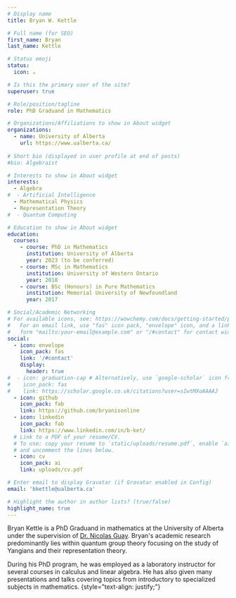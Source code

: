 ```yaml
---
# Display name
title: Bryan W. Kettle

# Full name (for SEO)
first_name: Bryan
last_name: Kettle

# Status emoji
status:
  icon: ☕️

# Is this the primary user of the site?
superuser: true

# Role/position/tagline
role: PhD Graduand in Mathematics

# Organizations/Affiliations to show in About widget
organizations:
  - name: University of Alberta
    url: https://www.ualberta.ca/
 
# Short bio (displayed in user profile at end of posts)
#bio: Algebraist

# Interests to show in About widget
interests:
  - Algebra
#  - Artificial Intelligence
  - Mathematical Physics
  - Representation Theory
#  - Quantum Computing

# Education to show in About widget
education:
  courses:
    - course: PhD in Mathematics
      institution: University of Alberta
      year: 2023 (to be conferred)
    - course: MSc in Mathematics
      institution: University of Western Ontario
      year: 2018
    - course: BSc (Honours) in Pure Mathematics
      institution: Memorial University of Newfoundland
      year: 2017

# Social/Academic Networking
# For available icons, see: https://wowchemy.com/docs/getting-started/page-builder/#icons
#   For an email link, use "fas" icon pack, "envelope" icon, and a link in the
#   form "mailto:your-email@example.com" or "/#contact" for contact widget.
social:
  - icon: envelope
    icon_pack: fas
    link: '/#contact'
    display:
      header: true
#  - icon: graduation-cap # Alternatively, use `google-scholar` icon from `ai` icon pack
#    icon_pack: fas
#    link: https://scholar.google.co.uk/citations?user=sIwtMXoAAAAJ
  - icon: github
    icon_pack: fab
    link: https://github.com/bryanisonline
  - icon: linkedin
    icon_pack: fab
    link: https://www.linkedin.com/in/b-ket/
  # Link to a PDF of your resume/CV.
  # To use: copy your resume to `static/uploads/resume.pdf`, enable `ai` icons in `params.yaml`,
  # and uncomment the lines below.
  - icon: cv
    icon_pack: ai
    link: uploads/cv.pdf

# Enter email to display Gravatar (if Gravatar enabled in Config)
email: 'bkettle@ualberta.ca'

# Highlight the author in author lists? (true/false)
highlight_name: true
---
```


Bryan Kettle is a PhD Graduand in mathematics at the University of Alberta under the supervision of [Dr. Nicolas Guay](https://sites.ualberta.ca/~nguay/index.html). Bryan's academic research predominantly lies within quantum group theory focusing on the study of Yangians and their representation theory.

During his PhD program, he was employed as a laboratory instructor for several courses in calculus and linear algebra. He has also given many presentations and talks covering topics from introductory to specialized subjects in mathematics.
{style="text-align: justify;"}
